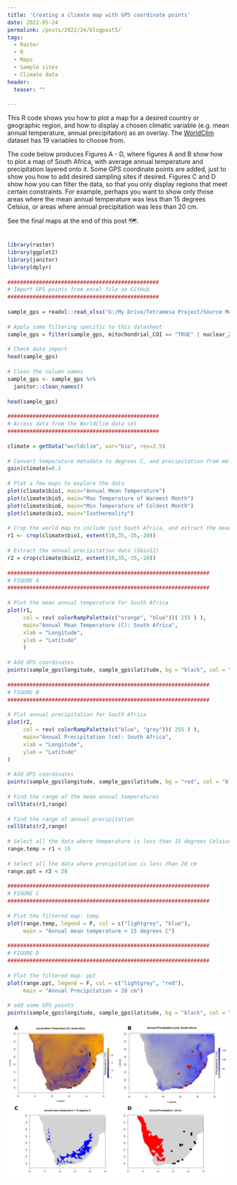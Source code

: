 ```yaml
---
title: 'Creating a climate map with GPS coordinate points'
date: 2022-05-24
permalink: /posts/2022/24/blogpost5/
tags:
  - Raster
  - R
  - Maps
  - Sample sites
  - Climate data
header:
  teaser: ""
  
---
```


This R code shows you how to plot a map for a desired country or geographic region, and how to display a chosen climatic variable (e.g. mean annual temperature, annual precipitation) as an overlay. The [WorldClim](https://www.worldclim.org/data/bioclim.html) dataset has 19 variables to choose from. 

The code below produces Figures A - D, where figures A and B show how to plot a map of South Africa, with average annual temperature and precipitation layered onto it. Some GPS coordinate points are added, just to show you how to add desired sampling sites if desired. Figures C and D show how you can filter the data, so that you only display regions that meet certain constraints. For example, perhaps you want to show only those areas where the mean annual temperature was less than 15 degrees Celsius, or areas where annual precipitation was less than 20 cm.

See the final maps at the end of this post 🗺️.


```r

library(raster)
library(ggplot2)
library(janitor)
library(dplyr)

################################################
# Import GPS points from excel file on GitHub
################################################

sample_gps = readxl::read_xlsx("G:/My Drive/Tetramesa Project/Source Modifiers/source_modifiers_updated_10_06_2021.xlsx", sheet = "Tetramesa_Clarke")

# Apply some filtering specific to this datasheet
sample_gps = filter(sample_gps, mitochondrial_COI == "TRUE" | nuclear_28S == "TRUE")

# Check data import 
head(sample_gps)

# Clean the column names
sample_gps <- sample_gps %>%
  janitor::clean_names()

head(sample_gps)

################################################
# Access data from the WorldClim data set
################################################

climate = getData("worldclim", var="bio", res=2.5)

# Convert temperature metadata to degrees C, and precipitation from mm to cm
gain(climate)=0.1

# Plot a few maps to explore the data
plot(climate$bio1, main="Annual Mean Temperature")
plot(climate$bio5, main="Max Temperature of Warmest Month")
plot(climate$bio6, main="Min Temperature of Coldest Month")
plot(climate$bio3, main="Isothermality")

# Crop the world map to include just South Africa, and extract the mean annual temperature data ($bio1)
r1 <- crop(climate$bio1, extent(10,35,-35,-20))

# Extract the annual precipitation data ($bio12)
r2 = crop(climate$bio12, extent(10,35,-35,-20))

################################################################
# FIGURE A
################################################################

# Plot the mean annual temperature for South Africa
plot(r1, 
     col = rev( colorRampPalette(c("orange", "blue"))( 255 ) ),  
     main="Annual Mean Temperature (C): South Africa",
     xlab = "Longitude",
     ylab = "Latitude"
     )

# Add GPS coordinates
points(sample_gps$longitude, sample_gps$latitude, bg = "black", col = "white", pch = 21, cex = 2)

################################################################
# FIGURE B
################################################################

# Plot annual precipitation for South Africa
plot(r2, 
     col = rev( colorRampPalette(c("blue", "grey"))( 255 ) ),  
     main="Annual Precipitation (cm): South Africa",
     xlab = "Longitude",
     ylab = "Latitude"
)

# Add GPS coordinates
points(sample_gps$longitude, sample_gps$latitude, bg = "red", col = "black", pch = 21, cex = 2)

# Find the range of the mean annual temperatures
cellStats(r1,range)

# Find the range of annual precipitation
cellStats(r2,range)

# Select all the data where temperature is less than 15 degrees Celsius
range.temp = r1 < 15

# Select all the data where precipitation is less than 20 cm
range.ppt = r2 < 20

################################################################
# FIGURE C
################################################################

# Plot the filtered map: temp
plot(range.temp, legend = F, col = c("lightgrey", "blue"),
     main = "Annual mean temperature < 15 degrees C")

################################################################
# FIGURE D
################################################################

# Plot the filtered map: ppt
plot(range.ppt, legend = F, col = c("lightgrey", "red"),
     main = "Annual Precipitation < 20 cm")

# add some GPS points
points(sample_gps$longitude, sample_gps$latitude, bg = "black", col = "black", pch = 21, cex = 2)

``` 

![](/images/sa_climate_maps.png)

